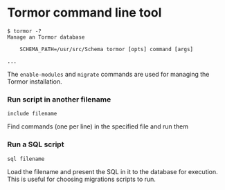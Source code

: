 # Tormor command line tool

    $ tormor -?
    Manage an Tormor database

        SCHEMA_PATH=/usr/src/Schema tormor [opts] command [args]

    ...


The `enable-modules` and `migrate` commands are used for managing the Tormor installation.


### Run script in another filename

    include filename

Find commands (one per line) in the specified file and run them


### Run a SQL script

    sql filename

Load the filename and present the SQL in it to the database for execution. This is useful for choosing migrations scripts to run.

